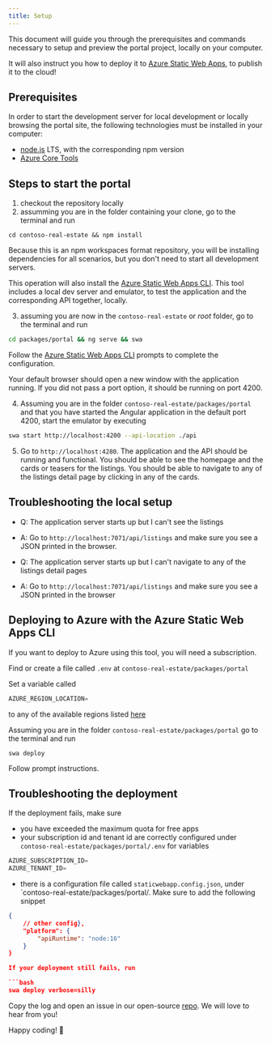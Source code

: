 ```yaml
---
title: Setup
---
```


This document will guide you through the prerequisites and commands necessary to setup and preview the portal project, locally on your computer.

It will also instruct you how to deploy it to [Azure Static Web Apps](https://learn.microsoft.com/en-us/azure/static-web-apps/overview), to publish it to the cloud!

## Prerequisites

In order to start the development server for local development or locally browsing the portal site, the following technologies must be installed in your computer:

- [node.js](https://nodejs.org/en/) LTS, with the corresponding npm version
- [Azure Core Tools](https://learn.microsoft.com/en-us/azure/azure-functions/functions-run-local?tabs=v4%2Clinux%2Cnode%2Cazurecli%2Cbash)

## Steps to start the portal

1) checkout the repository locally
2) assumming you are in the folder containing your clone, go to the terminal and run 

`cd contoso-real-estate && npm install`

Because this is an npm workspaces format repository, you will be installing dependencies for all scenarios, but you don't need to start all development servers.

This operation will also install the [Azure Static Web Apps CLI](https://azure.github.io/static-web-apps-cli/docs/intro). This tool includes a local dev server and emulator, to test the application and the corresponding API together, locally.

3) assuming you are now in the `contoso-real-estate` or _root_ folder, go to the terminal and run

```bash
cd packages/portal && ng serve && swa
```

Follow the [Azure Static Web Apps CLI](https://azure.github.io/static-web-apps-cli/docs/cli/swa) prompts to complete the configuration.

Your default browser should open a new window with the application running. If you did not pass a port option, it should be running on port 4200.

4) Assuming you are in the folder `contoso-real-estate/packages/portal` and that you have started the Angular application in the default port 4200, start the emulator by executing 

```bash
swa start http://localhost:4200 --api-location ./api
```

5) Go to `http://localhost:4280`. The application and the API should be running and functional. You should be able to see the homepage and the cards or teasers for the listings. You should be able to navigate to any of the listings detail page by clicking in any of the cards.

## Troubleshooting the local setup

- Q: The application server starts up but I can't see the listings
- A: Go to `http://localhost:7071/api/listings` and make sure you see a JSON printed in the browser.

- Q: The application server starts up but I can't navigate to any of the listings detail pages
- A: Go to `http://localhost:7071/api/listings` and make sure you see a JSON printed in the browser

## Deploying to Azure with the Azure Static Web Apps CLI

If you want to deploy to Azure using this tool, you will need a subscription. 

Find or create a file called `.env` at `contoso-real-estate/packages/portal`

Set a variable called 

```js
AZURE_REGION_LOCATION=
```

to any of the available regions listed [here](https://azure.github.io/static-web-apps-cli/docs/cli/env-vars)

Assuming you are in the folder `contoso-real-estate/packages/portal` go to the terminal and run

`swa deploy`

Follow prompt instructions. 

## Troubleshooting the deployment

If the deployment fails, make sure 
- you have exceeded the maximum quota for free apps
- your subscription id and tenant id are correctly configured under `contoso-real-estate/packages/portal/.env` for variables

```js
AZURE_SUBSCRIPTION_ID=
AZURE_TENANT_ID=
```

- there is a configuration file called `staticwebapp.config.json`, under `contoso-real-estate/packages/portal/. Make sure to add the following snippet

```json
{
    // other config},
    "platform": {
        "apiRuntime": "node:16"
    } 
}

If your deployment still fails, run

```bash
swa deploy verbose=silly
```

Copy the log and open an issue in our open-source [repo](https://github.com/Azure/static-web-apps-cli). We will love to hear from you!

Happy coding! 🚀